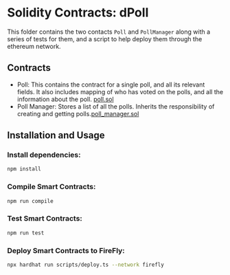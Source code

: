 # Solidity Contracts: dPoll

This folder contains the two contacts `Poll` and `PollManager` along with a series of tests for them, and a script to help deploy them through the ethereum network.

## Contracts

- Poll: This contains the contract for a single poll, and all its relevant fields. It also includes mapping of who has voted on the polls, and all the information about the poll. [poll.sol](./contracts/poll.sol)
- Poll Manager: Stores a list of all the polls. Inherits the responsibility of creating and getting polls.[poll_manager.sol](./contracts/poll_manager.sol)

## Installation and Usage

### Install dependencies:

```bash
npm install
```

### Compile Smart Contracts:

```bash
npm run compile
```

### Test Smart Contracts:

```bash
npm run test
```

### Deploy Smart Contracts to FireFly:

```bash
npx hardhat run scripts/deploy.ts --network firefly
```
